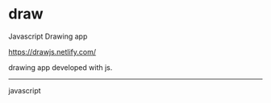 # draw
Javascript Drawing app

https://drawjs.netlify.com/

drawing app developed with js.


--------------------------------------------------------
javascript
